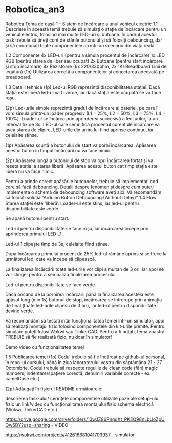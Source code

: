 # Robotica_an3
Robotica
Tema de casă 1 - ⁠Sistem de încărcare a unui vehicul electric
1.1 Descriere
În această temă trebuie să simulați o stație de încărcare pentru un vehicul electric, folosind mai multe LED-uri și butoane. În cadrul acestui task trebuie să țineți cont de stările butonului și să folosiți debouncing, dar și să coordonați toate componentele ca într-un scenariu din viața reală.

1.2 Componente
4x LED-uri (pentru a simula procentul de încărcare)
1x LED RGB (pentru starea de liber sau ocupat)
2x Butoane (pentru start încărcare și stop încărcare)
8x Rezistoare (6x 220/330ohm, 2x 1K)
Breadboard
Linii de legătură
(1p) Utilizarea corectă a componentelor și conectarea adecvată pe breadboard.



1.3 Detalii tehnice
(1p) Led-ul RGB reprezintă disponibilitatea stației. Dacă stația este liberă led-ul va fi verde, iar dacă stația este ocupată se va face roșu.

(2p) Led-urile simple reprezintă gradul de încărcare al bateriei, pe care îl vom simula printr-un loader progresiv (L1 = 25%, L2 = 50%, L3 = 75%, L4 = 100%). Loader-ul se încărca prin aprinderea succesivă a led-urilor, la un interval fix de 3s. LED-ul care semnifică procentul curent de încărcare va avea starea de clipire, LED-urile din urma lui fiind aprinse continuu, iar celelalte stinse.

(1p) Apăsarea scurtă a butonului de start va porni încărcarea. Apăsarea acestui buton în timpul încărcării nu va face nimic.

(2p) Apăsarea lungă a butonului de stop va opri încărcarea forțat și va reseta stația la starea liberă. Apăsarea acestui buton cat timp stația este liberă nu va face nimic.

Pentru a prinde corect apăsările butoanelor, trebuie să implementați cod care să facă debouncing. Detalii despre fenomen și despre cum puteți implementa o schemă de debouncing software aveți aici. Vă recomandăm să folosiți soluția “Arduino Button Debouncing (Without Delay)”
1.4 Flow
Starea stației este ‘liberă’. Loader-ul este stins, iar led-ul pentru disponibilitate este verde.

Se apasă butonul pentru start.

Led-ul pentru disponibilitate se face roșu, iar încărcarea începe prin aprinderea primului LED L1.

Led-ul 1 clipește timp de 3s, celelalte fiind stinse.

Dupa încărcarea primului procent de 25% led-ul rămâne aprins și se trece la următorul led, care va începe să clipească.

La finalizarea încărcării toate led-urile vor clipi simultan de 3 ori, iar apoi se vor stinge, pentru a semnaliza finalizarea procesului.

Led-ul pentru disponibilitate se face verde.

Dacă oricând de la pornirea încărcării până la finalizarea acesteia este apăsat lung (min 1s) butonul de stop, încărcarea se întrerupe prin animația de final (toate led-urile clipesc de 3 ori), iar led-ul pentru disponibilitate devine verde.

Vă recomandăm să testați întâi funcționalitatea temei într-un simulator, apoi să realizați montajul fizic folosind componentele din kit-urile primite. Pentru simulare puteți folosi Wokwi sau TinkerCAD.
Pentru a fi notați, tema voastră TREBUIE să fie realizată fizic, nu doar în simulator!

Demo video cu funcționalitatea temei

1.5 Publicarea temei
(1p) Codul trebuie să fie încărcat pe github-ul personal, în repo-ul cursului, până în ziua laboratorului vostru din săptămâna 21 - 27 Octombrie. Codul trebuie să respecte regulile de clean code (fără magic numbers, indentare/spațiere corectă, denumiri variabile corecte - ex. camelCase etc.)

(2p) Adăugați în fișierul README următoarele:

descrierea task-ului/ cerințele
componentele utilizate
poze ale setup-ului fizic
un link/video cu funcționalitatea montajului fizic
schema electrică (Wokwi, TinkerCAD etc.)

https://drive.google.com/drive/folders/13wJZ86PnqdXt_PKEQ98nLbUoZpUQw6BY?usp=sharing   - VIDEO

https://wokwi.com/projects/412618681041703937 - simulator
